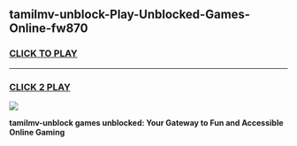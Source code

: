 
## tamilmv-unblock-Play-Unblocked-Games-Online-fw870
<h3>
<a href="https://premium76.site?title=tamilmv-unblock&ref=25A">CLICK TO PLAY</a></h3>
<hr>

<h3>
<a href="https://premium76.site?title=tamilmv-unblock&ref=25A">CLICK 2 PLAY</a>
  
</h3>

<a href="https://premium76.site?title=tamilmv-unblock&ref=25A"><img src="https://clearcache.store/games.png"></a>


**tamilmv-unblock games unblocked: Your Gateway to Fun and Accessible Online Gaming**
